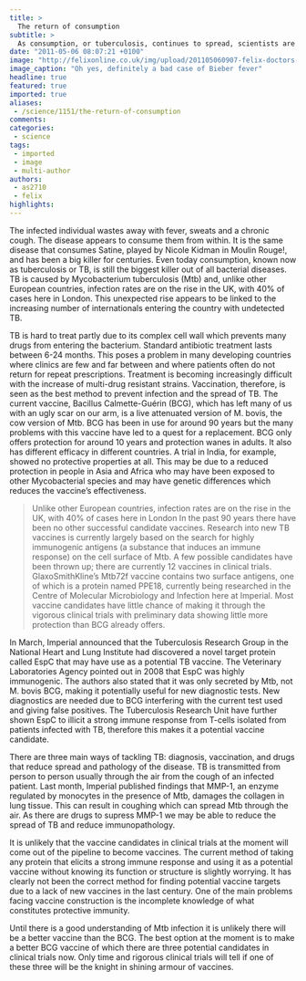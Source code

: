 ```yaml
---
title: >
  The return of consumption
subtitle: >
  As consumption, or tuberculosis, continues to spread, scientists are racing to find a new vaccine
date: "2011-05-06 08:07:21 +0100"
image: "http://felixonline.co.uk/img/upload/201105060907-felix-doctors-looking-at-xray.jpg"
image_caption: "Oh yes, definitely a bad case of Bieber fever"
headline: true
featured: true
imported: true
aliases:
 - /science/1151/the-return-of-consumption
comments:
categories:
 - science
tags:
 - imported
 - image
 - multi-author
authors:
 - as2710
 - felix
highlights:
---
```


The infected individual wastes away with fever, sweats and a chronic cough. The disease appears to consume them from within. It is the same disease that consumes Satine, played by Nicole Kidman in Moulin Rouge!, and has been a big killer for centuries. Even today consumption, known now as tuberculosis or TB, is still the biggest killer out of all bacterial diseases. TB is caused by Mycobacterium tuberculosis (Mtb) and, unlike other European countries, infection rates are on the rise in the UK, with 40% of cases here in London. This unexpected rise appears to be linked to the increasing number of internationals entering the country with undetected TB.

TB is hard to treat partly due to its complex cell wall which prevents many drugs from entering the bacterium. Standard antibiotic treatment lasts between 6-24 months. This poses a problem in many developing countries where clinics are few and far between and where patients often do not return for repeat prescriptions. Treatment is becoming increasingly difficult with the increase of multi-drug resistant strains. Vaccination, therefore, is seen as the best method to prevent infection and the spread of TB. The current vaccine, Bacillus Calmette-Guérin (BCG), which has left many of us with an ugly scar on our arm, is a live attenuated version of M. bovis, the cow version of Mtb. BCG has been in use for around 90 years but the many problems with this vaccine have led to a quest for a replacement. BCG only offers protection for around 10 years and protection wanes in adults. It also has different efficacy in different countries. A trial in India, for example, showed no protective properties at all. This may be due to a reduced protection in people in Asia and Africa who may have been exposed to other Mycobacterial species and may have genetic differences which reduces the vaccine’s effectiveness.
> Unlike other European countries, infection rates are on the rise in the UK, with 40% of cases here in London
In the past 90 years there have been no other successful candidate vaccines. Research into new TB vaccines is currently largely based on the search for highly immunogenic antigens (a substance that induces an immune response) on the cell surface of Mtb. A few possible candidates have been thrown up; there are currently 12 vaccines in clinical trials. GlaxoSmithKline’s Mtb72f vaccine contains two surface antigens, one of which is a protein named PPE18, currently being researched in the Centre of Molecular Microbiology and Infection here at Imperial. Most vaccine candidates have little chance of making it through the vigorous clinical trials with preliminary data showing little more protection than BCG already offers.

In March, Imperial announced that the Tuberculosis Research Group in the National Heart and Lung Institute had discovered a novel target protein called EspC that may have use as a potential TB vaccine. The Veterinary Laboratories Agency pointed out in 2008 that EspC was highly immunogenic. The authors also stated that it was only secreted by Mtb, not M. bovis BCG, making it potentially useful for new diagnostic tests. New diagnostics are needed due to BCG interfering with the current test used and giving false positives. The Tuberculosis Research Unit have further shown EspC to illicit a strong immune response from T-cells isolated from patients infected with TB, therefore this makes it a potential vaccine candidate.

There are three main ways of tackling TB: diagnosis, vaccination, and drugs that reduce spread and pathology of the disease. TB is transmitted from person to person usually through the air from the cough of an infected patient. Last month, Imperial published findings that MMP-1, an enzyme regulated by monocytes in the presence of Mtb, damages the collagen in lung tissue. This can result in coughing which can spread Mtb through the air. As there are drugs to supress MMP-1 we may be able to reduce the spread of TB and reduce immunopathology.

It is unlikely that the vaccine candidates in clinical trials at the moment will come out of the pipeline to become vaccines. The current method of taking any protein that elicits a strong immune response and using it as a potential vaccine without knowing its function or structure is slightly worrying. It has clearly not been the correct method for finding potential vaccine targets due to a lack of new vaccines in the last century. One of the main problems facing vaccine construction is the incomplete knowledge of what constitutes protective immunity.

Until there is a good understanding of Mtb infection it is unlikely there will be a better vaccine than the BCG. The best option at the moment is to make a better BCG vaccine of which there are three potential candidates in clinical trials now. Only time and rigorous clinical trials will tell if one of these three will be the knight in shining armour of vaccines.
